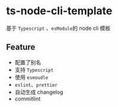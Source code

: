 # ts-node-cli-template

基于 `Typescript` 、`esModule`的 node cli 模板

## Feature

- 配置了别名
- 支持 `Typescript`
- 使用 `esmoudle`
- `eslint`、`prettier`
- 自动生成 changelog 
- commitlint
